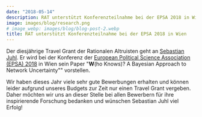 ```yaml
---
date: "2018-05-14"
description: RAT unterstützt Konferenzteilnahme bei der EPSA 2018 in Wien
image: images/blog/research.png
# image_webp: images/blog/blog-post-2.webp
title: RAT unterstützt Konferenzteilnahme bei der EPSA 2018 in Wien
---
```


Der diesjährige Travel Grant der Rationalen Altruisten geht an [Sebastian Juhl](http://www.sebastianjuhl.com/). Er wird bei der Konferenz der [European Political Science Association (EPSA) 2018](http://www.epsanet.org/wp-content/uploads/2018/04/EPSA-2018-academic-program-draft3.pdf) in Wien sein Paper "**W**(ho Knows)? A Bayesian Approach to Network Uncertainty"" vorstellen.

Wir haben dieses Jahr viele sehr gute Bewerbungen erhalten und können leider aufgrund unseres Budgets zur Zeit nur einen Travel Grant vergeben. Daher möchten wir uns an dieser Stelle bei allen Bewerbern für ihre inspirierende Forschung bedanken und wünschen Sebastian Juhl viel Erfolg!